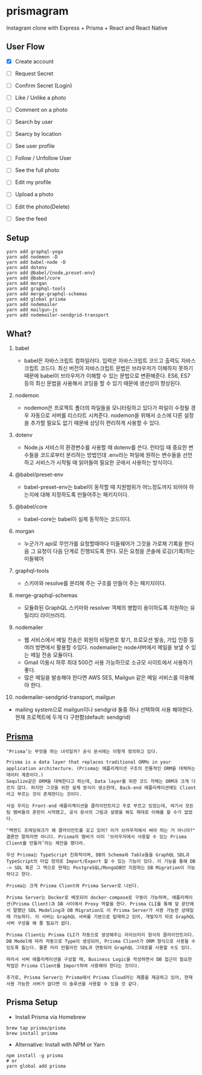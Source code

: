 # prismagram
Instagram clone with Express + Prisma + React and React Native

## User Flow

- [x] Create account
- [ ] Request Secret
- [ ] Confirm Secret (Login)
- [ ] Like / Unlike a photo
- [ ] Comment on a photo
- [ ] Search by user
- [ ] Searcy by location
- [ ] See user profile
- [ ] Follow / Unfollow User
- [ ] See the full photo
- [ ] Edit my profile
- [ ] Upload a photo
- [ ] Edit the photo(Delete)
- [ ] See the feed


## Setup
```
yarn add graphql-yoga
yarn add nodemon -D
yarn add babel-node -D
yarn add dotenv
yarn add @babel/{node,preset-env}
yarn add @babel/core
yarn add morgan
yarn add graphql-tools
yarn add merge-graphql-schemas
yarn add global prisma
yarn add nodemailer
yarn add mailgun-js
yarn add nodemailer-sendgrid-transport
```

## What?
1. babel
   - babel은 자바스크립트 컴파일러다. 입력은 자바스크립트 코드고 출력도 자바스크립트 코드다. 최신 버전의 자바스크립트 문법은 브라우저가 이해하지 못하기 때문에 babel이 브라우저가 이해할 수 있는 문법으로 변환해준다. ES6, ES7 등의 최신 문법을 사용해서 코딩을 할 수 있기 때문에 생산성이 향상된다.

2. nodemon
   - nodemon은 프로젝트 폴더의 파일들을 모니터링하고 있다가 파일이 수정될 경우 자동으로 서버를 리스타트 시켜준다. nodemon을 위해서 소스에 다른 설정을 추가할 필요도 없기 때문에 상당히 편리하게 사용할 수 있다. 

3. dotenv
   - Node.js 서비스의 환경변수를 사용할 때 dotenv를 쓴다. 런타임 때 중요한 변수들을 코드로부터 분리하는 방법인데 .env라는 파일에 원하는 변수들을 선언하고 서비스가 시작될 때 읽어들여 필요한 곳에서 사용하는 방식이다. 
  
4. @babel/preset-env
   - babel-preset-env는 babel이 동작할 때 지원범위가 어느정도까지 되어야 하는지에 대해 지정하도록 만들어주는 패키지이다.
  
5. @babel/core
   - babel-core는 babel이 실제 동작하는 코드이다.

6. morgan
   - 누군가가 api로 무언가를 요청할때마다 미들웨어가 그것을 가로채 기록을 한다음 그 요청이 다음 단계로 진행되도록 한다. 모든 요청을 콘솔에 로깅(기록)하는 미들웨어

7. graphql-tools
   - 스키마와 resolve를 분리해 주는 구조를 만들어 주는 패키지이다.
  
8. merge-graphql-schemas
   - 모듈화된 GraphQL 스키마와 resolver 객체의 병합이 용이하도록 지원하는 유틸리티 라이브러리.
  
9. nodemailer
   - 웹 서비스에서 메일 전송은 회원의 비밀번호 찾기, 프로모션 발송, 가입 인증 등 여러 방면에서 활용할 수있다. nodemailer는 node서버에서 메일을 보낼 수 있는 메일 전송 모듈이다.
   - Gmail 이용시 하루 최대 500건 사용 가능하므로 소규모 사이트에서 사용하기 좋다.
   - 많은 메일을 발송해야 한다면 AWS SES, Mailgun 같은 메일 서비스를 이용해야 한다.

10. nodemailer-sendgrid-transport, mailgun
   - mailing system으로 mailgun이나 sendgrid 둘중 하나 선택하여 사용 해야한다. 현재 프로젝트에 두개 다 구현함(default: sendgrid)

## [Prisma](https://www.prisma.io/)
```
‘Prisma’는 무엇을 하는 녀석일까? 공식 문서에는 이렇게 정의하고 있다.

Prisma is a data layer that replaces traditional ORMs in your application architecture. (Prisma는 애플리케이션 구조의 전통적인 ORM을 대체하는 데이터 계층이다.)
Sequlize같은 ORM을 대체한다고 하는데, Data layer를 위한 코드 자체는 ORM과 크게 다르지 않다. 하지만 그것을 위한 설계 방식이 생소한데, Back-end 애플리케이션에도 Client라고 부르는 것이 존재한다는 것이다.

사실 우리는 Front-end 애플리케이션을 클라이언트라고 주로 부르고 있었는데, 여기서 모든 팀 멤버들의 혼란이 시작됐고, 공식 문서의 그림과 설명을 봐도 제대로 이해를 할 수가 없었다.

"백엔드 프레임워크가 왜 클라이언트를 갖고 있어? 이거 브라우저에서 써야 하는 거 아니야?"
결론만 말하자면 아니다. Prisma의 멤버가 이미 ‘브라우저에서 사용할 수 있는 Prisma Client를 만들자’라는 제안을 했더라.

우선 Prisma는 TypeScript 친화적이며, DB의 Schema와 Table들을 GraphQL SDL과 TypeScript의 타입 정의로 Import/Export 할 수 있는 기능이 있다. 이 기능을 통해 DB -> SDL 혹은 그 역으로 현재는 PostgreSQL/MongoDB만 지원하는 DB Migration이 가능하다고 한다.

Prisma는 크게 Prisma Client와 Prisma Server로 나뉜다.

Prisma Server는 Docker로 배포되어 docker-compose로 구동이 가능하며, 애플리케이션(Prisma Client)과 DB 사이에서 Proxy 역할을 한다. Prisma CLI를 통해 앞 문단에서 말했던 SDL Modeling과 DB Migration도 이 Prisma Server가 사용 가능한 상태일 때 가능하다. 이 서버는 GraphQL 서버를 기본으로 탑재하고 있어, 개발자가 따로 GraphQL 서버 구성을 해 줄 필요가 없다.

Prisma Client는 Prisma CLI가 자동으로 생성해주는 라이브러리 형식의 클라이언트이다. DB Model에 따라 자동으로 Type이 생성되어, Prisma Client가 ORM 형식으로 사용될 수 있도록 돕는다. 물론 미리 만들어진 SDL과 연동되어 GraphQL 그대로를 사용할 수도 있다.

따라서 서버 애플리케이션을 구성할 때, Business Logic을 작성하면서 DB 접근이 필요한 작업은 Prisma Client를 Import하여 사용해야 한다는 것이다.

추가로, Prisma Server는 Prisma에서 Prisma Cloud라는 제품을 제공하고 있어, 현재 사용 가능한 서버가 없다면 이 솔루션을 사용할 수 있을 것 같다.
```

## Prisma Setup
- Install Prisma via Homebrew
```
brew tap prisma/prisma
brew install prisma
```

- Alternative: Install with NPM or Yarn
```
npm install -g prisma
# or
yarn global add prisma
```